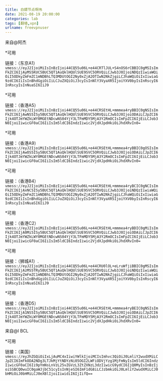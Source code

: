 ```yaml
---
title: 白嫖节点啊伟
date: 2021-08-19 20:00:00
categories: lab
tags: [翻墙,vpn]
urlname: freevpnuser
---
```

来自@阿杰

*可用

链接：（东京A1）
`vmess://eyJ2IjoiMiIsInBzIjoi44CQ55u06L+e44CRTlJUL+S4nOS6rCBBIC0gMSIsImFkZCI6IjAyMS5KUC5BUC5QT1AuQklHQUlSUE9SVC5ORVQiLCJwb3J0IjoiNDQzIiwiaWQiOiI5ODkyZmFmZC1mNDBhLTQ3MDUtOGI2Ny0xZjA2OTIwN2NkZjgiLCJhaWQiOiIxIiwiaG9zdCI6IiIsInBhdGgiOiIiLCJuZXQiOiJ3cyIsInNlY3VyaXR5IjoiYXV0byIsInRscyI6InRscyIsInNuaSI6IiJ9`

*可用

链接：（香港A5）
`vmess://eyJ2IjoiMiIsInBzIjoi44CQ55u06L+e44CRSEtHL+mmmea4ryBBIC0gNSIsImFkZCI6IjAwNS5ISy5BUC5QT1AuQklHQUlSUE9SVC5ORVQiLCJwb3J0IjoiODAiLCJpZCI6Ijk4OTJmYWZkLWY0MGEtNDcwNS04YjY3LTFmMDY5MjA3Y2RmOCIsImFpZCI6IjEiLCJob3N0IjoiIiwicGF0aCI6IiIsIm5ldCI6IndzIiwic2VjdXJpdHkiOiJhdXRvIn0=`

*可用

链接：（香港A9）
`vmess://eyJ2IjoiMiIsInBzIjoi44CQ55u06L+e44CRSEtHL+mmmea4ryBBIC0gOSIsImFkZCI6IjAwOS5ISy5BUC5QT1AuQklHQUlSUE9SVC5ORVQiLCJwb3J0IjoiODAiLCJpZCI6Ijk4OTJmYWZkLWY0MGEtNDcwNS04YjY3LTFmMDY5MjA3Y2RmOCIsImFpZCI6IjEiLCJob3N0IjoiIiwicGF0aCI6IiIsIm5ldCI6IndzIiwic2VjdXJpdHkiOiJhdXRvIn0=`

*可用

链接：（香港B4）
`vmess://eyJ2IjoiMiIsInBzIjoi44CQ55u06L+e44CRSEtHL+mmmea4ryBCIC0gNCIsImFkZCI6IjAxNC5ISy5BUC5QT1AuQklHQUlSUE9SVC5ORVQiLCJwb3J0IjoiNDQzIiwiaWQiOiI5ODkyZmFmZC1mNDBhLTQ3MDUtOGI2Ny0xZjA2OTIwN2NkZjgiLCJhaWQiOiIxIiwiaG9zdCI6IiIsInBhdGgiOiIiLCJuZXQiOiJ3cyIsInNlY3VyaXR5IjoiYXV0byIsInRscyI6InRscyIsInNuaSI6IiJ9`

*可用

链接：（香港C2）
`vmess://eyJ2IjoiMiIsInBzIjoi44CQ55u06L+e44CRSEtHL+mmmea4ryBDIC0gMiIsImFkZCI6IjA0Mi5ISy5BUC5QT1AuQklHQUlSUE9SVC5ORVQiLCJwb3J0IjoiODAiLCJpZCI6Ijk4OTJmYWZkLWY0MGEtNDcwNS04YjY3LTFmMDY5MjA3Y2RmOCIsImFpZCI6IjEiLCJob3N0IjoiIiwicGF0aCI6IiIsIm5ldCI6IndzIiwic2VjdXJpdHkiOiJhdXRvIn0=`

*可用

链接：（狮城A1）.
`vmess://eyJ2IjoiMiIsInBzIjoi44CQ55u06L+e44CRU0lOL+eLruWfjiBBIC0gMSIsImFkZCI6IjAzMS5TRy5BUC5QT1AuQklHQUlSUE9SVC5ORVQiLCJwb3J0IjoiNDQzIiwiaWQiOiI5ODkyZmFmZC1mNDBhLTQ3MDUtOGI2Ny0xZjA2OTIwN2NkZjgiLCJhaWQiOiIxIiwiaG9zdCI6IiIsInBhdGgiOiIiLCJuZXQiOiJ3cyIsInNlY3VyaXR5IjoiYXV0byIsInRscyI6InRscyIsInNuaSI6IiJ9`

*可用

链接：（香港D5）
`vmess://eyJ2IjoiMiIsInBzIjoi44CQ55u06L+e44CRSEtHL+mmmea4ryBEIC0gNSIsImFkZCI6IjA1NS5ISy5BUC5QT1AuQklHQUlSUE9SVC5ORVQiLCJwb3J0IjoiODAiLCJpZCI6Ijk4OTJmYWZkLWY0MGEtNDcwNS04YjY3LTFmMDY5MjA3Y2RmOCIsImFpZCI6IjEiLCJob3N0IjoiIiwicGF0aCI6IiIsIm5ldCI6IndzIiwic2VjdXJpdHkiOiJhdXRvIn0=`

来自@I BCL

*可用

链接：（美国）
`vmess://eyJhZGQiOiIxLjAuMC4xIiwiYWlkIjoiMCIsImhvc3QiOiJ0LmliY2wudXMiLCJpZCI6ImFkODA2NDg3LTJkMjYtNDYzNi05OGI2LWFiODVjYzg1MjFmNyIsIm5ldCI6IndzIiwicGF0aCI6Ii9pYmNsLnVzL25vZGVzL3ZtZXNzL3dzIiwicG9ydCI6IjQ0MyIsInBzIjoiSSBCQ0wuIC0gaWJjbC51cyIsInNjeSI6ImF1dG8iLCJzbmkiOiJ0LmliY2wudXMiLCJ0bHMiOiJ0bHMiLCJ0eXBlIjoiIiwidiI6IjIifQ==`